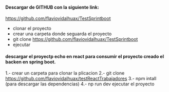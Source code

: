 #### Descargar de GITHUB con la siguiente link:
https://github.com/flaviovidalhuax/TestSprintboot
- clonar el proyecto
- crear una carpeta donde seguarda el proyecto
- git clone https://github.com/flaviovidalhuax/TestSprintboot
- ejecutar 
 
#### descargar el proyectp echo en react para consumir el proyecto creado el backen en spring boot.
1.- crear un carpeta para clonar la plicacion
2.- git clone https://github.com/flaviovidalhuax/testReactTrabajadores
3.- npm intall   (para descargar las dependencias)
4.- np run dev ejecutar el proyecto
